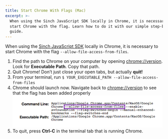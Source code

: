 ```yaml
---
title: Start Chrome With Flags (Mac)
excerpt: >-
  When using the Sinch JavaScript SDK locally in Chrome, it is necessary to
  start Chrome with the flag. Learn how to do it with our simple step-by-step
  guide.
---
```

When using the [Sinch JavaScript SDK](doc:voice-for-js) locally in Chrome, it is necessary to start Chrome with the flag `--allow-file-access-from-files`.

 1. Find the path to Chrome on your computer by opening [chrome://version](chrome://version/). Look for **Executable Path**. Copy that path.
 2. Quit Chrome\! Don’t just close your open tabs, but actually **quit\!** 
 3. From your terminal, run `$ YOUR_EXECUTABLE_PATH --allow-file-access-from-files`
 4. Chrome should launch now. Navigate back to [chrome://version](chrome://version/) to see that the flag has been added properly 
   ![example.png](images/9069eea-example.png)
 5. To quit, press **Ctrl-C** in the terminal tab that is running Chrome.

